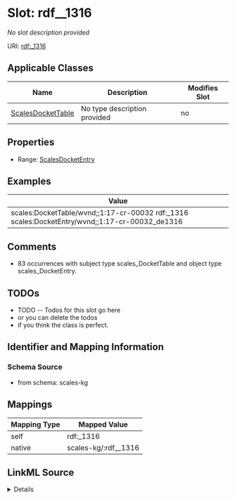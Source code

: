 

# Slot: rdf__1316


_No slot description provided_





URI: [rdf:_1316](http://www.w3.org/1999/02/22-rdf-syntax-ns#_1316)



<!-- no inheritance hierarchy -->





## Applicable Classes

| Name | Description | Modifies Slot |
| --- | --- | --- |
| [ScalesDocketTable](../classes/ScalesDocketTable.md) | No type description provided |  no  |







## Properties

* Range: [ScalesDocketEntry](../classes/ScalesDocketEntry.md)






## Examples

| Value |
| --- |
| scales:DocketTable/wvnd;;1:17-cr-00032 rdf:_1316 scales:DocketEntry/wvnd;;1:17-cr-00032_de1316 |

## Comments

* 83 occurrences with subject type scales_DocketTable and object type scales_DocketEntry.

## TODOs

* TODO -- Todos for this slot go here
* or you can delete the todos
* if you think the class is perfect.

## Identifier and Mapping Information







### Schema Source


* from schema: scales-kg




## Mappings

| Mapping Type | Mapped Value |
| ---  | ---  |
| self | rdf:_1316 |
| native | scales-kg/:rdf__1316 |




## LinkML Source

<details>
```yaml
name: rdf__1316
description: No slot description provided
todos:
- TODO -- Todos for this slot go here
- or you can delete the todos
- if you think the class is perfect.
comments:
- 83 occurrences with subject type scales_DocketTable and object type scales_DocketEntry.
examples:
- value: scales:DocketTable/wvnd;;1:17-cr-00032 rdf:_1316 scales:DocketEntry/wvnd;;1:17-cr-00032_de1316
from_schema: scales-kg
rank: 1000
slot_uri: rdf:_1316
alias: rdf__1316
domain_of:
- scales_DocketTable
range: scales_DocketEntry

```
</details>